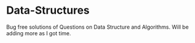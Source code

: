# Data-Structures
Bug free solutions of Questions on Data Structure and Algorithms.
Will be adding more as I got time.
	

